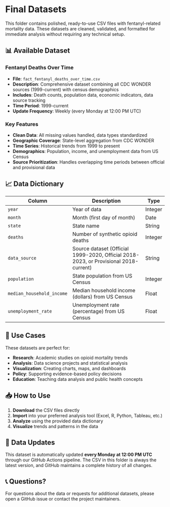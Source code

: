 # Final Datasets

This folder contains polished, ready-to-use CSV files with fentanyl-related mortality data. These datasets are cleaned, validated, and formatted for immediate analysis without requiring any technical setup.

## 📊 Available Dataset

### Fentanyl Deaths Over Time
- **File**: `fact_fentanyl_deaths_over_time.csv`
- **Description**: Comprehensive dataset combining all CDC WONDER sources (1999-current) with census demographics
- **Includes**: Death counts, population data, economic indicators, data source tracking
- **Time Period**: 1999-current
- **Update Frequency**: Weekly (every Monday at 12:00 PM UTC)

### Key Features
- **Clean Data**: All missing values handled, data types standardized
- **Geographic Coverage**: State-level aggregation from CDC WONDER
- **Time Series**: Historical trends from 1999 to present
- **Demographics**: Population, income, and unemployment data from US Census
- **Source Prioritization**: Handles overlapping time periods between official and provisional data

## 📈 Data Dictionary

| Column | Description | Type |
|--------|-------------|------|
| `year` | Year of data | Integer |
| `month` | Month (first day of month) | Date |
| `state` | State name | String |
| `deaths` | Number of synthetic opioid deaths | Integer |
| `data_source` | Source dataset (Official 1999-2020, Official 2018-2023, or Provisional 2018-current) | String |
| `population` | State population from US Census | Integer |
| `median_household_income` | Median household income (dollars) from US Census | Float |
| `unemployment_rate` | Unemployment rate (percentage) from US Census | Float |

## 🎯 Use Cases

These datasets are perfect for:
- **Research**: Academic studies on opioid mortality trends
- **Analysis**: Data science projects and statistical analysis
- **Visualization**: Creating charts, maps, and dashboards
- **Policy**: Supporting evidence-based policy decisions
- **Education**: Teaching data analysis and public health concepts

## 📥 How to Use

1. **Download** the CSV files directly
2. **Import** into your preferred analysis tool (Excel, R, Python, Tableau, etc.)
3. **Analyze** using the provided data dictionary
4. **Visualize** trends and patterns in the data

## 🔄 Data Updates

This dataset is automatically updated **every Monday at 12:00 PM UTC** through our GitHub Actions pipeline. The CSV in this folder is always the latest version, and GitHub maintains a complete history of all changes.

## 📞 Questions?

For questions about the data or requests for additional datasets, please open a GitHub issue or contact the project maintainers.
